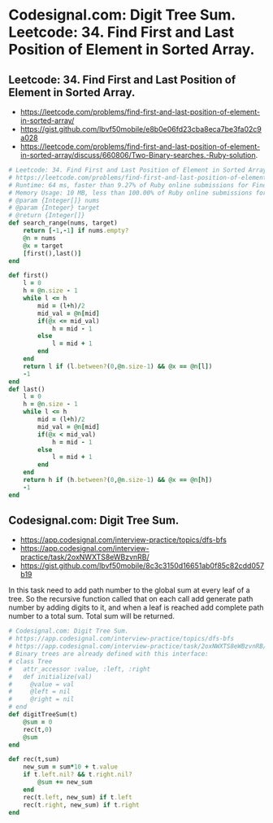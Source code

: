 # Codesignal.com: Digit Tree Sum. Leetcode: 34. Find First and Last Position of Element in Sorted Array.

## Leetcode: 34. Find First and Last Position of Element in Sorted Array.


- https://leetcode.com/problems/find-first-and-last-position-of-element-in-sorted-array/
- https://gist.github.com/lbvf50mobile/e8b0e06fd23cba8eca7be3fa02c9a028
- https://leetcode.com/problems/find-first-and-last-position-of-element-in-sorted-array/discuss/660806/Two-Binary-searches.-Ruby-solution.

```Ruby
# Leetcode: 34. Find First and Last Position of Element in Sorted Array.
# https://leetcode.com/problems/find-first-and-last-position-of-element-in-sorted-array/
# Runtime: 64 ms, faster than 9.27% of Ruby online submissions for Find First and Last Position of Element in Sorted Array.
# Memory Usage: 10 MB, less than 100.00% of Ruby online submissions for Find First and Last Position of Element in Sorted Array.
# @param {Integer[]} nums
# @param {Integer} target
# @return {Integer[]}
def search_range(nums, target)
    return [-1,-1] if nums.empty?
    @n = nums
    @x = target
    [first(),last()]
end

def first()
    l = 0
    h = @n.size - 1
    while l <= h
        mid = (l+h)/2
        mid_val = @n[mid]
        if(@x <= mid_val)
            h = mid - 1
        else
            l = mid + 1
        end
    end
    return l if (l.between?(0,@n.size-1) && @x == @n[l]) 
    -1
end
def last()
    l = 0
    h = @n.size - 1
    while l <= h
        mid = (l+h)/2
        mid_val = @n[mid]
        if(@x < mid_val)
            h = mid - 1
        else
            l = mid + 1
        end
    end
    return h if (h.between?(0,@n.size-1) && @x == @n[h]) 
    -1
end
```

## Codesignal.com: Digit Tree Sum.

- https://app.codesignal.com/interview-practice/topics/dfs-bfs
- https://app.codesignal.com/interview-practice/task/2oxNWXTS8eWBzvnRB/
- https://gist.github.com/lbvf50mobile/8c3c3150d16651ab0f85c82cdd057b19

In this task need to add path number to the global sum at every leaf of a tree. So the recursive function called that on each call add generate path number by adding digits to it, and when a leaf is reached add complete path number to a total sum. Total sum will be returned.

```Ruby
# Codesignal.com: Digit Tree Sum.
# https://app.codesignal.com/interview-practice/topics/dfs-bfs
# https://app.codesignal.com/interview-practice/task/2oxNWXTS8eWBzvnRB/
# Binary trees are already defined with this interface:
# class Tree
#   attr_accessor :value, :left, :right
#   def initialize(val)
#     @value = val
#     @left = nil
#     @right = nil
# end
def digitTreeSum(t)
    @sum = 0
    rec(t,0)
    @sum
end

def rec(t,sum)
    new_sum = sum*10 + t.value
    if t.left.nil? && t.right.nil?
        @sum += new_sum
    end
    rec(t.left, new_sum) if t.left
    rec(t.right, new_sum) if t.right
end
```